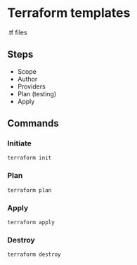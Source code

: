 # Terraform templates
.tf files
## Steps
- Scope
- Author
- Providers
- Plan (testing)
- Apply
## Commands
### Initiate
```
terraform init
```
### Plan
```
terraform plan
```
### Apply
```
terraform apply
```
### Destroy
```
terraform destroy
```

